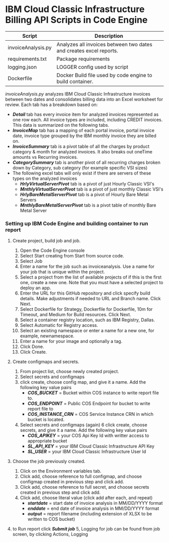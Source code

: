 # IBM Cloud Classic Infrastructure Billing API Scripts in Code Engine

Script | Description
------ | -----------
invoiceAnalysis.py | Analyzes all invoices between two dates and creates excel reports.
requirements.txt | Package requirements
logging.json | LOGGER config used by script
Dockerfile | Docker Build file used by code engine to build container.

*invoiceAnalysis.py* analyzes IBM Cloud Classic Infrastructure invoices between two dates and consolidates billing data into an
Excel worksheet for review.  Each tab has a breakdown based on:

   - ***Detail*** tab has every invoice item for analyzed invoices represented as one row each.  All invoice types are included, including CREDIT invoices.  This data is summarized on the following tabs.
   - ***InvoiceMap*** tab has a mapping of each portal invoice, portal invoice date, invoice type grouped by the IBM monthly invoice they are billed on.
   - ***InvoiceSummary*** tab is a pivot table of all the charges by product category & month for analyzed invoices. It also breaks out oneTime amounts vs Recurring invoices.
   - ***CategorySummary*** tab is another pivot of all recurring charges broken down by Category, sub category (for example specific VSI sizes)
   - The following excel tabs will only exist if there are servers of these types on the analyzed invoices
        - ***HrlyVirtualServerPivot*** tab is a pivot of just Hourly Classic VSI's
        - ***MnthlyVirtualServerPivot*** tab is a pivot of just monthly Classic VSI's
        - ***HrlyBareMetalServerPivot*** tab is a pivot of Hourly Bare Metal Servers
        - ***MnthlyBareMetalServerPivot*** tab is a pivot table of monthly Bare Metal Server

### Setting up IBM Code Engine and building container to run report
1. Create project, build job and job.
    1. Open the Code Engine console
    2. Select Start creating from Start from source code.
    3. Select Job
    4. Enter a name for the job such as invoiceanalysis. Use a name for your job that is unique within the project.
    5. Select a project from the list of available projects of if this is the first one, create a new one. Note that you must have a selected project to deploy an app.
    6. Enter the URL for this GitHub repository and click specify build details. Make adjustments if needed to URL and Branch name. Click Next.
    7. Select Dockerfile for Strategy, Dockerfile for Dockerfile, 10m for Timeout, and Medium for Build resources. Click Next.
    8.  Select a container registry location, such as IBM Registry, Dallas.
    9.  Select Automatic for Registry access.
    10. Select an existing namespace or enter a name for a new one, for example, newnamespace.
    11. Enter a name for your image and optionally a tag.
    12. Click Done.
    13. Click Create.
2. Create configmaps and secrets.
    1. From project list, choose newly created project.
    2. Select secrets and configmaps
    3. click create, choose config map, and give it a name. Add the following key value pairs
        - ***COS_BUCKET*** = Bucket within COS instance to write report file to.
        - ***COS_ENDPOINT*** = Public COS Endpoint for bucket to write report file to
        - ***COS_INSTANCE_CRN*** = COS Service Instance CRN in which bucket is located.
    4. Select secrets and configmaps (again)
    6 click create, choose secrets, and give it a name. Add the following key value pairs
        - ***COS_APIKEY*** = your COS Api Key Id with writter access to appropriate bucket
        - ***SL_API_KEY*** = your IBM Cloud Classic Infrastructure API Key
        - ***SL_USER*** = your IBM Cloud Classic Infrastructure User Id

3. Choose the job previously created.
    1. Click on the Environment variables tab.
    2. Click add, choose reference to full configmap, and choose configmap created in previous step and click add.
    3. Click add, choose reference to full secret, and choose secrets created in previous step and click add.
    4. Click add, choose literal value (click add after each, and repeat)
        -  ***startdate*** = start date of invoice analysis in MM/DD/YYYY format
        -  ***enddate*** = end date of invoice analysis in MM/DD/YYYY format
        -  ***output*** = report filename (including extension of XLSX to be written to COS bucket)
4. to Run report click ***Submit job***
5, Logging for job can be found from job screen, by clicking Actions, Logging